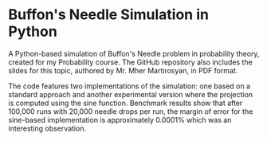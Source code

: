 # Buffon's Needle Simulation in Python
A Python-based simulation of Buffon's Needle problem in probability theory, created for my Probability course. The GitHub repository also includes the slides for this topic, authored by Mr. Mher Martirosyan, in PDF format.

The code features two implementations of the simulation: one based on a standard approach and another experimental version where the projection is computed using the sine function. Benchmark results show that after 100,000 runs with 20,000 needle drops per run, the margin of error for the sine-based implementation is approximately 0.0001% which was an interesting observation.

